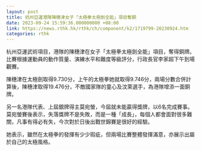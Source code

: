 ```yaml
---
layout: post
title: 杭州亞運港隊陳穗津女子「太極拳太極劍全能」項目奪銅
date: 2023-09-24 15:59:36.000000000 +08:00
link: https://news.rthk.hk/rthk/ch/component/k2/1719799-20230924.htm
categories: rthk
---
```


杭州亞運武術項目，港隊的陳穗津在女子「太極拳太極劍全能」項目，奪得銅牌。比賽根據運動員的動作質量、演練水平和難度等級評分，行政長官李家超下午到場觀賽。

陳穗津在太極劍取得9.730分，上午的太極拳她就取得9.746分，兩場分數合併計算後，陳穗津取得19.476分，不敵國家隊的童心及汶萊選手，為港隊增添一面銅牌。

另一名港隊代表、上屆銀牌得主莫宛螢，今屆就未能贏得獎牌，以6名完成賽事。莫宛螢賽後表示，失落獎牌不是失敗，而是一種「成長」，每個人都會面對很多難關，凡事有得必有失，今次對於日後出戰世錦賽是很好的經驗。

她表示，雖然在太極拳的發揮有少少瑕疵，但兩場比賽整體發揮滿意，亦展示出屬於自己的太極風格。

